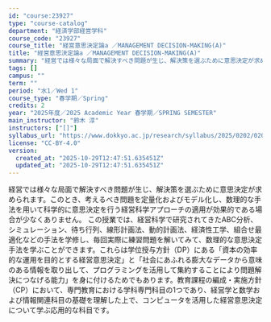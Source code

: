```yaml
---
id: "course:23927"
type: "course-catalog"
department: "経済学部経営学科"
course_code: "23927"
course_title: "経営意思決定論a ／MANAGEMENT DECISION-MAKING(A)"
title: "経営意思決定論a ／MANAGEMENT DECISION-MAKING(A)"
summary: "経営では様々な局面で解決すべき問題が生じ、解決策を選ぶために意思決定が求められます。このとき、考えるべき問題を定量化およびモデル化し、数理的な手法を用いて科学的に意思決定を行う経営科学アプローチの適用が効果的である場合が少なくありません。 …"
tags: []
campus: ""
term: ""
period: "水1／Wed 1"
course_type: "春学期／Spring"
credits: 2
year: "2025年度／2025 Academic Year 春学期／SPRING SEMESTER"
main_instructor: "鈴木 淳"
instructors: ["[]"]
syllabus_url: "https://www.dokkyo.ac.jp/research/syllabus/2025/0202/0202_23927_ja_JP.html"
license: "CC-BY-4.0"
version:
  created_at: "2025-10-29T12:47:51.635451Z"
  updated_at: "2025-10-29T12:47:51.635451Z"
---
```

経営では様々な局面で解決すべき問題が生じ、解決策を選ぶために意思決定が求められます。このとき、考えるべき問題を定量化およびモデル化し、数理的な手法を用いて科学的に意思決定を行う経営科学アプローチの適用が効果的である場合が少なくありません。 この授業では、経営科学で研究されてきたABC分析、シミュレーション、待ち行列、線形計画法、動的計画法、経済性工学、組合せ最適化などの手法を学修し、毎回実際に練習問題を解いてみて、数理的な意思決定手法を学ぶことができます。これらは学位授与方針（DP）にある「資本の効率的な運用を目的とする経営意思決定」と「社会にあふれる膨大なデータから意味のある情報を取り出して、プログラミングを活用して集約することにより問題解決につなげる能力」を身に付けるためでもあります。教育課程の編成・実施方針（CP）において、専門教育における学科専門科目の1つであり、経営学と数学および情報関連科目の基礎を理解した上で、コンピュータを活用した経営意思決定について学ぶ応用的な科目です。
